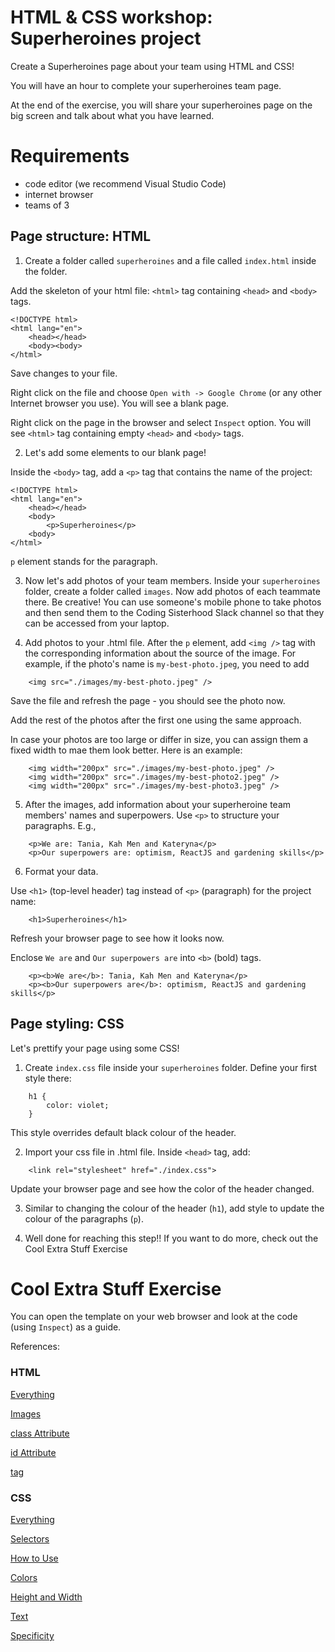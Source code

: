 # HTML & CSS workshop: Superheroines project

Create a Superheroines page about your team using HTML and CSS!

You will have an hour to complete your superheroines team page.

At the end of the exercise, you will share your superheroines page on the big screen and talk about what you have learned.

# Requirements

- code editor (we recommend Visual Studio Code)
- internet browser
- teams of 3

## Page structure: HTML

1. Create a folder called `superheroines` and a file called `index.html` inside the folder.

Add the skeleton of your html file: `<html>` tag containing `<head>` and `<body>` tags.

```
<!DOCTYPE html>
<html lang="en">
    <head></head>
    <body><body>
</html>
```

Save changes to your file.

Right click on the file and choose `Open with -> Google Chrome` (or any other Internet browser you use). You will see a blank page.

Right click on the page in the browser and select `Inspect` option. You will see `<html>` tag containing empty `<head>` and `<body>` tags.

2. Let's add some elements to our blank page!

Inside the `<body>` tag, add a `<p>` tag that contains the name of the project:

```
<!DOCTYPE html>
<html lang="en">
    <head></head>
    <body>
        <p>Superheroines</p>
    <body>
</html>
```

`p` element stands for the paragraph.

3. Now let's add photos of your team members. Inside your `superheroines` folder, create a folder called `images`. Now add photos of each teammate there. Be creative! You can use someone's mobile phone to take photos and then send them to the Coding Sisterhood Slack channel so that they can be accessed from your laptop.

4. Add photos to your .html file. After the `p` element, add `<img />` tag with the corresponding information about the source of the image. For example, if the photo's name is `my-best-photo.jpeg`, you need to add

```
    <img src="./images/my-best-photo.jpeg" />
```

Save the file and refresh the page - you should see the photo now.

Add the rest of the photos after the first one using the same approach.

In case your photos are too large or differ in size, you can assign them a fixed width to mae them look better. Here is an example:

```
    <img width="200px" src="./images/my-best-photo.jpeg" />
    <img width="200px" src="./images/my-best-photo2.jpeg" />
    <img width="200px" src="./images/my-best-photo3.jpeg" />
```

5. After the images, add information about your superheroine team members' names and superpowers. Use `<p>` to structure your paragraphs. E.g.,

```
    <p>We are: Tania, Kah Men and Kateryna</p>
    <p>Our superpowers are: optimism, ReactJS and gardening skills</p>
```

6. Format your data.

Use `<h1>` (top-level header) tag instead of `<p>` (paragraph) for the project name:

```
    <h1>Superheroines</h1>
```

Refresh your browser page to see how it looks now.

Enclose `We are` and `Our superpowers are` into `<b>` (bold) tags.

```
    <p><b>We are</b>: Tania, Kah Men and Kateryna</p>
    <p><b>Our superpowers are</b>: optimism, ReactJS and gardening skills</p>
```

## Page styling: CSS

Let's prettify your page using some CSS!

1. Create `index.css` file inside your `superheroines` folder. Define your first style there:

```
    h1 {
        color: violet;
    }

```

This style overrides default black colour of the header.

2. Import your css file in .html file. Inside `<head>` tag, add:

```
    <link rel="stylesheet" href="./index.css">
```

Update your browser page and see how the color of the header changed.

3. Similar to changing the colour of the header (`h1`), add style to update the colour of the paragraphs (`p`).

4. Well done for reaching this step!! If you want to do more, check out the Cool Extra Stuff Exercise

# Cool Extra Stuff Exercise

You can open the template on your web browser and look at the code (using `Inspect`) as a guide.

References:

### HTML

[Everything](https://www.w3schools.com/html/default.asp)

[Images](https://www.w3schools.com/html/html_images.asp)

[class Attribute](https://www.w3schools.com/html/html_classes.asp)

[id Attribute](https://www.w3schools.com/html/html_id.asp)

[<div> tag](https://www.w3schools.com/tags/tag_div.ASP)

### CSS

[Everything](https://www.w3schools.com/css/default.asp)

[Selectors](https://www.w3schools.com/css/css_selectors.asp)

[How to Use](https://www.w3schools.com/css/css_howto.asp)

[Colors](https://www.w3schools.com/css/css_colors.asp)

[Height and Width](https://www.w3schools.com/css/css_dimension.asp)

[Text](https://www.w3schools.com/css/css_text.asp)

[Specificity](https://www.w3schools.com/css/css_specificity.asp)
